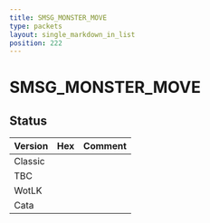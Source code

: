 ```yaml
---
title: SMSG_MONSTER_MOVE
type: packets
layout: single_markdown_in_list
position: 222
---
```


# SMSG_MONSTER_MOVE

## Status

Version | Hex | Comment
---------- | ---------- | ---------- 
Classic |  |  
TBC |  |  
WotLK |  |  
Cata |  |  

